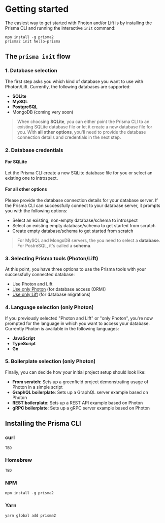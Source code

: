 # Getting started

The easiest way to get started with Photon and/or Lift is by installing the Prisma CLI and running the interactive `init` command:

```
npm install -g prisma2
prisma2 init hello-prisma
```

## The `prisma init` flow

### 1. Database selection 

The first step asks you which kind of database you want to use with Photon/Lift. Currently, the following databases are supported:

- **SQLite**
- **MySQL**
- **PostgreSQL**
- MongoDB (coming very soon)

> When choosing **SQLite**, you can either point the Prisma CLI to an existing SQLite database file or let it create a new database file for you. With **all other options**, you'll need to provide the database connection details and credentials in the next step. 

### 2. Database credentials

#### For SQLite

Let the Prisma CLI create a new SQLite database file for you or select an existing one to introspect.

#### For all other options

Please provide the database connection details for your database server. If the Prisma CLI can successfully connect to your database server, it prompts you with the following options:

- Select an existing, non-empty database/schema to introspect
- Select an existing empty database/schema to get started from scratch
- Create empty database/schema to get started from scratch

> For MySQL and MongoDB servers, the you need to select a **database**. For PostreSQL, it's called a **schema**.

### 3. Selecting Prisma tools (Photon/Lift)

At this point, you have three options to use the Prisma tools with your successfully connected database:

- Use Photon and Lift
- [Use only Photon](./photon/use-only-photon.md) (for database access (ORM))
- [Use only Lift](./lift/use-only-lift.md) (for database migrations)

### 4. Language selection (only Photon)

If you previously selected "Photon and Lift" or "only Photon", you're now prompted for the language in which you want to access your database. Currently Photon is available in the following languages:

- **JavaScript**
- **TypeScript**
- **Go**

### 5. Boilerplate selection (only Photon)

Finally, you can decide how your initial project setup should look like:

- **From scratch**: Sets up a greenfield project demonstrating usage of Photon in a simple script
- **GraphQL boilerplate**: Sets up a GraphQL server example based on Photon
- **REST boilerplate**: Sets up a REST API example based on Photon
- **gRPC boilerplate**: Sets up a gRPC server example based on Photon


## Installing the Prisma CLI

### curl

```
TBD
```

### Homebrew

```
TBD
```

### NPM

```
npm install -g prisma2
```

### Yarn

```
yarn global add prisma2
```